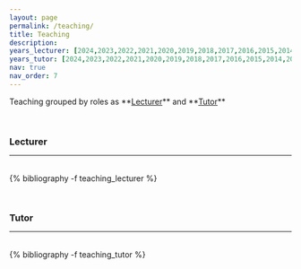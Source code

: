 ```yaml
---
layout: page
permalink: /teaching/
title: Teaching
description: 
years_lecturer: [2024,2023,2022,2021,2020,2019,2018,2017,2016,2015,2014,2013]
years_tutor: [2024,2023,2022,2021,2020,2019,2018,2017,2016,2015,2014,2013]
nav: true
nav_order: 7
---
```



<p markdown="1"> 
Teaching grouped by roles as **<a href="#lecturer">Lecturer</a>** and
**<a href="#tutor">Tutor</a>**  
</p>




<div class="publications">

<a id="lecturer"><h3 style="margin-top: 3.3rem; margin-bottom: 0.3rem;">Lecturer</h3></a>
<hr style="color: var(--global-text-color); height: 1px; margin-bottom: 2rem;">
{% bibliography -f teaching_lecturer %}

<a id="tutor"><h3 style="margin-top: 3.3rem; margin-bottom: 0.3rem;">Tutor</h3></a>
<hr style="color: var(--global-text-color); height: 1px; margin-bottom: 2rem;">
{% bibliography -f teaching_tutor %}

</div>

